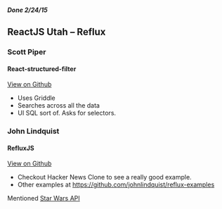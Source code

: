 ##### Done 2/24/15

## ReactJS Utah – Reflux

### Scott Piper

#### React-structured-filter

[View on Github](https://github.com/SummitRoute/react-structured-filter)

- Uses Griddle
- Searches across all the data
- UI SQL sort of.  Asks for selectors.

### John Lindquist

#### RefluxJS

[View on Github](https://github.com/spoike/refluxjs)

- Checkout Hacker News Clone to see a really good example.
- Other examples at https://github.com/johnlindquist/reflux-examples


Mentioned [Star Wars API](http://swapi.co)
